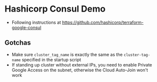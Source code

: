 # Hashicorp Consul Demo

* Following instructions at https://github.com/hashicorp/terraform-google-consul


## Gotchas

* Make sure `cluster_tag_name` is exactly the same as the `cluster-tag-name`
specified in the startup script
* If standing up cluster without external IPs, you need to enable Private Google
Access on the subnet, otherwise the Cloud Auto-Join won't work
